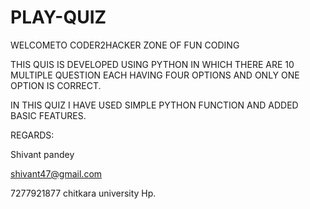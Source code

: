 # PLAY-QUIZ
WELCOMETO CODER2HACKER ZONE OF FUN CODING

THIS QUIS IS DEVELOPED USING PYTHON IN WHICH THERE ARE 10 MULTIPLE QUESTION EACH
HAVING FOUR OPTIONS AND ONLY ONE OPTION IS CORRECT.

IN THIS QUIZ I HAVE USED SIMPLE PYTHON FUNCTION AND ADDED BASIC FEATURES.

REGARDS:

Shivant pandey

shivant47@gmail.com

7277921877
chitkara university Hp.
